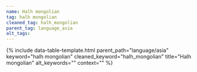 ```yaml
---
name: Halh mongolian
tag: halh mongolian
cleaned_tag: halh_mongolian
parent_tag: language_asia
alt_tags: 
---
```


{% include data-table-template.html 
  parent_path="language/asia" 
  keyword="halh mongolian" 
  cleaned_keyword="halh_mongolian" 
  title="Halh mongolian"
  alt_keywords=""
  context=""
%}

